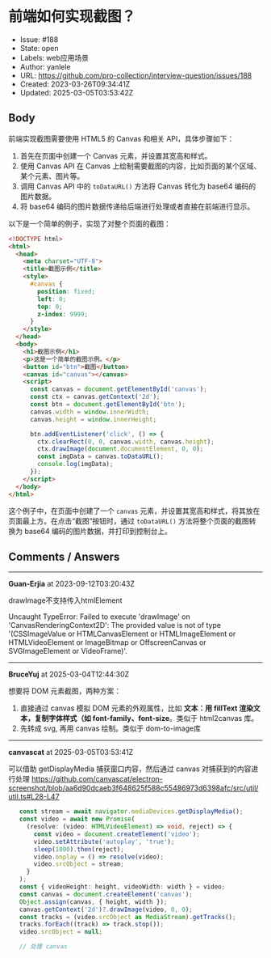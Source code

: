 # 前端如何实现截图？

- Issue: #188
- State: open
- Labels: web应用场景
- Author: yanlele
- URL: https://github.com/pro-collection/interview-question/issues/188
- Created: 2023-03-26T09:34:41Z
- Updated: 2025-03-05T03:53:42Z

## Body

前端实现截图需要使用 HTML5 的 Canvas 和相关 API，具体步骤如下：

1. 首先在页面中创建一个 Canvas 元素，并设置其宽高和样式。
2. 使用 Canvas API 在 Canvas 上绘制需要截图的内容，比如页面的某个区域、某个元素、图片等。
3. 调用 Canvas API 中的 `toDataURL()` 方法将 Canvas 转化为 base64 编码的图片数据。
4. 将 base64 编码的图片数据传递给后端进行处理或者直接在前端进行显示。

以下是一个简单的例子，实现了对整个页面的截图：

```html
<!DOCTYPE html>
<html>
  <head>
    <meta charset="UTF-8">
    <title>截图示例</title>
    <style>
      #canvas {
        position: fixed;
        left: 0;
        top: 0;
        z-index: 9999;
      }
    </style>
  </head>
  <body>
    <h1>截图示例</h1>
    <p>这是一个简单的截图示例。</p>
    <button id="btn">截图</button>
    <canvas id="canvas"></canvas>
    <script>
      const canvas = document.getElementById('canvas');
      const ctx = canvas.getContext('2d');
      const btn = document.getElementById('btn');
      canvas.width = window.innerWidth;
      canvas.height = window.innerHeight;

      btn.addEventListener('click', () => {
        ctx.clearRect(0, 0, canvas.width, canvas.height);
        ctx.drawImage(document.documentElement, 0, 0);
        const imgData = canvas.toDataURL();
        console.log(imgData);
      });
    </script>
  </body>
</html>
```

这个例子中，在页面中创建了一个 `canvas` 元素，并设置其宽高和样式，将其放在页面最上方。在点击“截图”按钮时，通过 `toDataURL()` 方法将整个页面的截图转换为 base64 编码的图片数据，并打印到控制台上。

## Comments / Answers

---

**Guan-Erjia** at 2023-09-12T03:20:43Z

drawImage不支持传入htmlElement

Uncaught TypeError: Failed to execute 'drawImage' on 'CanvasRenderingContext2D': The provided value is not of type '(CSSImageValue or HTMLCanvasElement or HTMLImageElement or HTMLVideoElement or ImageBitmap or OffscreenCanvas or SVGImageElement or VideoFrame)'.

---

**BruceYuj** at 2025-03-04T12:44:30Z

想要将 DOM 元素截图，两种方案：
1. 直接通过 canvas 模拟 DOM 元素的外观属性，比如 **文本：用 fillText 渲染文本，复制字体样式（如 font-family、font-size**。类似于 html2canvas 库。
2. 先转成 svg, 再用 canvas 绘制。类似于 dom-to-image库

---

**canvascat** at 2025-03-05T03:53:41Z

可以借助 getDisplayMedia 捕获窗口内容，然后通过 canvas 对捕获到的内容进行处理
https://github.com/canvascat/electron-screenshot/blob/aa6d90dcaeb3f648625f588c55486973d6398afc/src/util/util.ts#L28-L47
```ts
   const stream = await navigator.mediaDevices.getDisplayMedia(); 
   const video = await new Promise( 
     (resolve: (video: HTMLVideoElement) => void, reject) => { 
       const video = document.createElement('video'); 
       video.setAttribute('autoplay', 'true'); 
       sleep(1000).then(reject); 
       video.onplay = () => resolve(video); 
       video.srcObject = stream; 
     } 
   ); 
   const { videoHeight: height, videoWidth: width } = video; 
   const canvas = document.createElement('canvas'); 
   Object.assign(canvas, { height, width }); 
   canvas.getContext('2d')?.drawImage(video, 0, 0); 
   const tracks = (video.srcObject as MediaStream).getTracks(); 
   tracks.forEach((track) => track.stop()); 
   video.srcObject = null;

   // 处理 canvas
```

